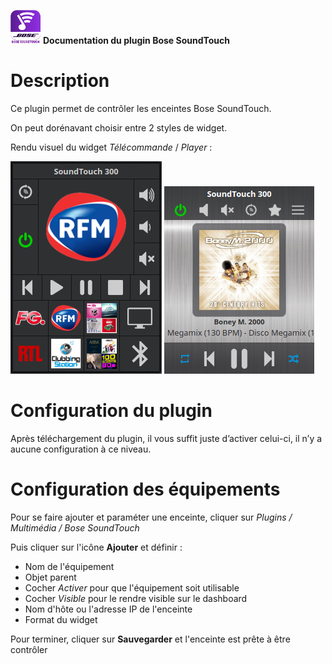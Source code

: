 ![capture](../images/icon-48.png) **Documentation du plugin Bose SoundTouch**

# Description 

Ce plugin permet de contrôler les enceintes Bose SoundTouch.

On peut dorénavant choisir entre 2 styles de widget.

Rendu visuel du widget *Télécommande* / *Player* :

![capture](../images/capture.png) ![capture](../images/player.png)


# Configuration du plugin

Après téléchargement du plugin, il vous suffit juste d’activer celui-ci, il n’y a aucune configuration à ce niveau.


# Configuration des équipements

Pour se faire ajouter et paraméter une enceinte, cliquer sur *Plugins / Multimédia / Bose SoundTouch*

Puis cliquer sur l'icône **Ajouter** et définir :

- Nom de l'équipement
- Objet parent
- Cocher *Activer* pour que l'équipement soit utilisable
- Cocher *Visible* pour le rendre visible sur le dashboard
- Nom d'hôte ou l'adresse IP de l'enceinte
- Format du widget

Pour terminer, cliquer sur **Sauvegarder** et l'enceinte est prête à être contrôler

